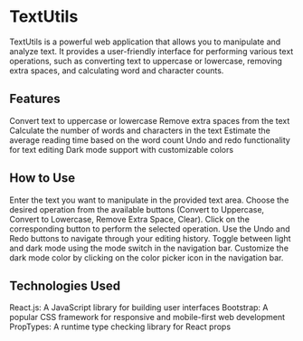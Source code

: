 # TextUtils

TextUtils is a powerful web application that allows you to manipulate and analyze text. It provides a user-friendly interface for performing various text operations, such as converting text to uppercase or lowercase, removing extra spaces, and calculating word and character counts.

## Features
Convert text to uppercase or lowercase
Remove extra spaces from the text
Calculate the number of words and characters in the text
Estimate the average reading time based on the word count
Undo and redo functionality for text editing
Dark mode support with customizable colors

## How to Use
Enter the text you want to manipulate in the provided text area.
Choose the desired operation from the available buttons (Convert to Uppercase, Convert to Lowercase, Remove Extra Space, Clear).
Click on the corresponding button to perform the selected operation.
Use the Undo and Redo buttons to navigate through your editing history.
Toggle between light and dark mode using the mode switch in the navigation bar.
Customize the dark mode color by clicking on the color picker icon in the navigation bar.

## Technologies Used
React.js: A JavaScript library for building user interfaces
Bootstrap: A popular CSS framework for responsive and mobile-first web development
PropTypes: A runtime type checking library for React props